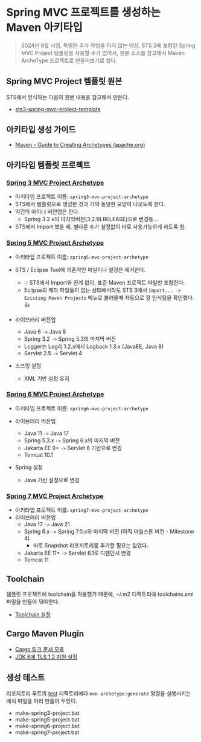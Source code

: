 # Spring MVC 프로젝트를 생성하는 Maven 아키타입

> 2024년 9월 시점, 특별한 추가 작업을 하지 않는 이상, STS 3에 포함된 Spring MVC Project 템플릿을 사용할 수가 없어서, 원본 소스를 참고해서 Maven ArcheType 프로젝트로 만들어보기로 했다.



## Spring MVC Project 템플릿 원본

STS에서 인식하는 다음의 원본 내용을 참고해서 만든다.

* [sts3-spring-mvc-project-template](sts3-spring-mvc-project-template)



## 아키타입 생성 가이드

* [Maven – Guide to Creating Archetypes (apache.org)](https://maven.apache.org/guides/mini/guide-creating-archetypes.html)



## 아키타입 템플릿 프로젝트

### [Spring 3 MVC Project Archetype](./archetypes/spring3-mvc-project-archetype)

* 아키타입 프로젝트 이름: `spring3-mvc-project-archetype`
* STS에서 템플릿으로 생성한 것과 거의 동일한 모양이 나오도록 한다.
* 약간의 마이너 버전업은 한다. 
  * Spring 3.2.x의 마지막버전(3.2.18.RELEASE)으로 변경등...
* STS에서 Import 했을 때, 별다른 추가 설정없이 바로 사용가능하게 하도록 함.




### [Spring 5 MVC Project Archetype](./archetypes/spring5-mvc-project-archetype)

* 아키타입 프로젝트 이름: `spring5-mvc-project-archetype`

* STS / Eclipse Tool에 의존적인 파일이나 설정은 제거한다.

  * 💡 STS에서 Import와 관계 없이, 표준 Maven 프로젝트 파일만 포함한다.
  * Eclipse의 메타 파일들이 없는 상태에서라도 STS 3에서 `Import... -> Existing Maven Projects` 메뉴로 불러올때 자동으로 잘 인식됨을 확인했다. 👍

* 라이브러리 버전업
  * Java 6 `->` Java 8
  * Spring 3.2 `->` Spring 5.3의 마지막 버전
  * Logger는 Log4j 1.2.x에서 Logback 1.3.x (JavaEE, Java 8)
  * Servlet 2.5 `->` Servlet 4

* 스프링 설정
  * XML 기반 설정 유지




### [Spring 6 MVC Project Archetype](./archetypes/spring6-mvc-project-archetype)

* 아키타입 프로젝트 이름: `spring6-mvc-project-archetype`
* 라이브러리 버전업
  * Java 11 `->` Java 17
  * Spring 5.3.x `->` Spring 6.x의 마지막 버전
  * Jakarta EE 9+ `->` Servlet 6 기반으로 변경
  * Tomcat 10.1
  
* Spring 설정
  * Java 기반 설정으로 변경






### [Spring 7 MVC Project Archetype](./archetypes/spring7-mvc-project-archetype)

* 아키타입 프로젝트 이름: `spring7-mvc-project-archetype`
* 라이브러리 버전업
  * Java 17 `->` Java 21
  * Spring 6.x `->` Spring 7.0.x의 마지막 버전 (아직 마일스톤 버전 - Milestone 4)
    * 따로 Snapshot 리포지토리를 추가할 필요는 없었다.
  * Jakarta EE 11+ `->` Servlet 6.1로 디펜던시 변경
  * Tomcat 11



## Toolchain

템플릿 프로젝트에 toolchain을 적용했기 때문에, ~/.m2 디렉토리에 toolchains.xml 파일을 만들어 둬야한다.

* [Toolchain 설정](docs/toolchain-setting.md)



## Cargo Maven Plugin

* [Cargo 링크 문서 모음](docs/cargo-link-docs.md)
* [JDK 6에 TLS 1.2 지원 설정](docs/configuring-tls1.2-support-in-jdk6.md)




## 생성 테스트

리포지토리 루트의 [test](test) 디렉토리에다 `mvn archetype:generate` 명령을 실행시키는 배치 파일을 미리 만들어 두었다.

* make-spring3-project.bat
* make-spring5-project.bat
* make-spring6-project.bat
* make-spring7-project.bat
